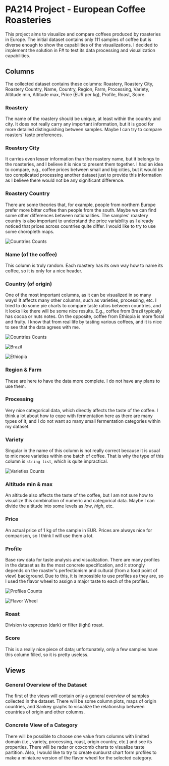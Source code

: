 # PA214 Project - European Coffee Roasteries

This project aims to visualize and compare coffees produced by roasteries in Europe. The initial dataset contains only 111 samples of coffee but is diverse enough to show the capabilities of the visualizations. I decided to implement the solution in F# to test its data processing and visualization capabilities.

## Columns
The collected dataset contains these columns: Roastery, Roastery City, Roastery Country, Name, Country, Region, Farm, Processing, Variety, Altitude min, Altitude max, Price (EUR per kg), Profile, Roast, Score.

### Roastery
The name of the roastery should be unique, at least within the country and city. It does not really carry any important information, but it is good for more detailed distinguishing between samples. Maybe I can try to compare roasters' taste preferences.

### Roastery City
It carries even lesser information than the roastery name, but it belongs to the roasteries, and I believe it is nice to present them together. I had an idea to compare, e.g., coffee prices between small and big cities, but it would be too complicated processing another dataset just to provide this information as I believe there would not be any significant difference.

### Roastery Country
There are some theories that, for example, people from northern Europe prefer more bitter coffee than people from the south. Maybe we can find some other differences between nationalities. The samples' roastery country is also important to understand the price variability as I already noticed that prices across countries quite differ. I would like to try to use some choropleth maps.

![Countries Counts](graphs/RoasteryCountriesCounts.png)

### Name (of the coffee)
This column is truly random. Each roastery has its own way how to name its coffee, so it is only for a nice header.

### Country (of origin)
One of the most important columns, as it can be visualized in so many ways! It affects many other columns, such as varieties, processing, etc. I tried to do some pie charts to compare taste ratios between countries, and it looks like there will be some nice results. E.g., coffee from Brazil typically has cocoa or nuts notes. On the opposite, coffee from Ethiopia is more floral and fruity. I know that from real life by tasting various coffees, and it is nice to see that the data agrees with me.

![Countries Counts](graphs/CountriesCounts.png)

![Brazil](graphs/BrazilTastes.png)

![Ethiopia](graphs/EthiopiaTastes.png)

### Region & Farm
These are here to have the data more complete. I do not have any plans to use them.

### Processing
Very nice categorical data, which directly affects the taste of the coffee. I think a lot about how to cope with fermentation here as there are many types of it, and I do not want so many small fermentation categories within my dataset.

### Variety
Singular in the name of this column is not really correct because it is usual to mix more varieties within one batch of coffee. That is why the type of this column is `string list`, which is quite impractical.

![Varieties Counts](graphs/VarietiesCounts.png)

### Altitude min & max
An altitude also affects the taste of the coffee, but I am not sure how to visualize this combination of numeric and categorical data. Maybe I can divide the altitude into some levels as *low*, *high*, etc.

### Price
An actual price of 1 kg of the sample in EUR. Prices are always nice for comparison, so I think I will use them a lot.

### Profile
Base raw data for taste analysis and visualization. There are many profiles in the dataset as its the most concrete specification, and it strongly depends on the roaster's perfectionism and cultural (from a food point of view) background. Due to this, it is impossible to use profiles as they are, so I used the flavor wheel to assign a major taste to each of the profiles.

![Profiles Counts](graphs/ProfilesCounts.png)

![Flavor Wheel](data/flavor-wheel.png)

### Roast
Division to espresso (dark) or filter (light) roast.

### Score
This is a really nice piece of data; unfortunately, only a few samples have this column filled, so it is pretty useless.

## Views
### General Overview of the Dataset
The first of the views will contain only a general overview of samples collected in the dataset. There will be some column plots, maps of origin countries, and Sankey graphs to visualize the relationship between countries of origin and other columns.

### Concrete View of a Category
There will be possible to choose one value from columns with limited domain (i.e., variety, processing, roast, origin country, etc.) and see its properties. There will be radar or coxcomb charts to visualize taste partition. Also, I would like to try to create sunburst chart form profiles to make a miniature version of the flavor wheel for the selected category.
